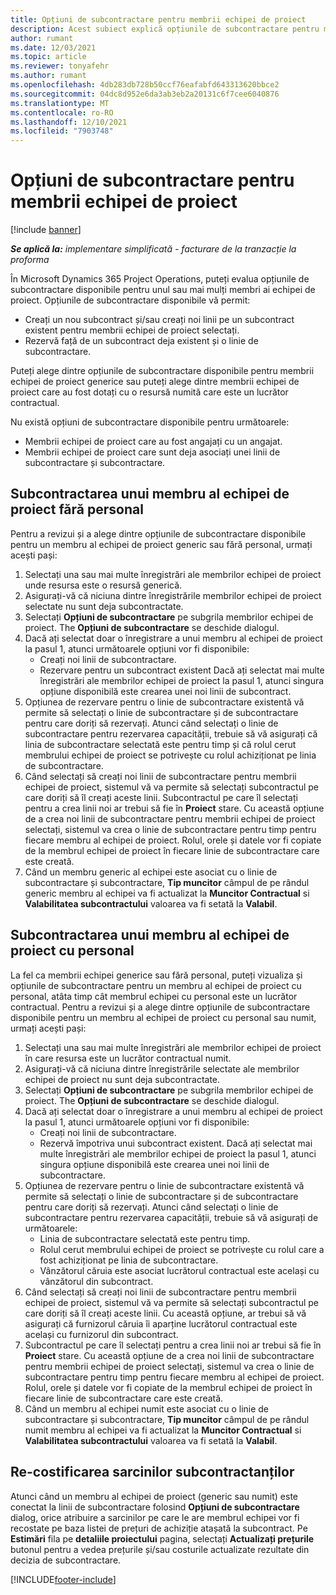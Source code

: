 ```yaml
---
title: Opțiuni de subcontractare pentru membrii echipei de proiect
description: Acest subiect explică opțiunile de subcontractare pentru membrii echipei de proiect în Microsoft Dynamics 365 Project Operations.
author: rumant
ms.date: 12/03/2021
ms.topic: article
ms.reviewer: tonyafehr
ms.author: rumant
ms.openlocfilehash: 4db283db728b50ccf76eafabfd643313620bbce2
ms.sourcegitcommit: 04dc8d952e6da3ab3eb2a20131c6f7cee6040876
ms.translationtype: MT
ms.contentlocale: ro-RO
ms.lasthandoff: 12/10/2021
ms.locfileid: "7903748"
---
```

# <a name="subcontracting-options-for-project-team-members"></a>Opțiuni de subcontractare pentru membrii echipei de proiect

[!include [banner](../../includes/dataverse-preview.md)]

_**Se aplică la:** implementare simplificată - facturare de la tranzacție la proforma_

În Microsoft Dynamics 365 Project Operations, puteți evalua opțiunile de subcontractare disponibile pentru unul sau mai mulți membri ai echipei de proiect. Opțiunile de subcontractare disponibile vă permit:

- Creați un nou subcontract și/sau creați noi linii pe un subcontract existent pentru membrii echipei de proiect selectați. 
- Rezervă față de un subcontract deja existent și o linie de subcontractare. 

Puteți alege dintre opțiunile de subcontractare disponibile pentru membrii echipei de proiect generice sau puteți alege dintre membrii echipei de proiect care au fost dotați cu o resursă numită care este un lucrător contractual. 

Nu există opțiuni de subcontractare disponibile pentru următoarele:

- Membrii echipei de proiect care au fost angajați cu un angajat. 
- Membrii echipei de proiect care sunt deja asociați unei linii de subcontractare și subcontractare. 

## <a name="subcontracting-an-unstaffed-project-team-member"></a>Subcontractarea unui membru al echipei de proiect fără personal

Pentru a revizui și a alege dintre opțiunile de subcontractare disponibile pentru un membru al echipei de proiect generic sau fără personal, urmați acești pași:

1. Selectați una sau mai multe înregistrări ale membrilor echipei de proiect unde resursa este o resursă generică.
2. Asigurați-vă că niciuna dintre înregistrările membrilor echipei de proiect selectate nu sunt deja subcontractate. 
3. Selectați **Opțiuni de subcontractare** pe subgrila membrilor echipei de proiect. The **Opțiuni de subcontractare** se deschide dialogul. 
4. Dacă ați selectat doar o înregistrare a unui membru al echipei de proiect la pasul 1, atunci următoarele opțiuni vor fi disponibile:
    - Creați noi linii de subcontractare. 
    - Rezervare pentru un subcontract existent Dacă ați selectat mai multe înregistrări ale membrilor echipei de proiect la pasul 1, atunci singura opțiune disponibilă este crearea unei noi linii de subcontract.
5. Opțiunea de rezervare pentru o linie de subcontractare existentă vă permite să selectați o linie de subcontractare și de subcontractare pentru care doriți să rezervați. Atunci când selectați o linie de subcontractare pentru rezervarea capacității, trebuie să vă asigurați că linia de subcontractare selectată este pentru timp și că rolul cerut membrului echipei de proiect se potrivește cu rolul achiziționat pe linia de subcontractare.
6. Când selectați să creați noi linii de subcontractare pentru membrii echipei de proiect, sistemul vă va permite să selectați subcontractul pe care doriți să îl creați aceste linii. Subcontractul pe care îl selectați pentru a crea linii noi ar trebui să fie în **Proiect** stare. Cu această opțiune de a crea noi linii de subcontractare pentru membrii echipei de proiect selectați, sistemul va crea o linie de subcontractare pentru timp pentru fiecare membru al echipei de proiect. Rolul, orele și datele vor fi copiate de la membrul echipei de proiect în fiecare linie de subcontractare care este creată. 
7. Când un membru generic al echipei este asociat cu o linie de subcontractare și subcontractare, **Tip muncitor** câmpul de pe rândul generic membru al echipei va fi actualizat la **Muncitor Contractual** si **Valabilitatea subcontractului** valoarea va fi setată la **Valabil**.

## <a name="subcontracting-a-staffed-project-team-member"></a>Subcontractarea unui membru al echipei de proiect cu personal

La fel ca membrii echipei generice sau fără personal, puteți vizualiza și opțiunile de subcontractare pentru un membru al echipei de proiect cu personal, atâta timp cât membrul echipei cu personal este un lucrător contractual. Pentru a revizui și a alege dintre opțiunile de subcontractare disponibile pentru un membru al echipei de proiect cu personal sau numit, urmați acești pași:

1. Selectați una sau mai multe înregistrări ale membrilor echipei de proiect în care resursa este un lucrător contractual numit.
2. Asigurați-vă că niciuna dintre înregistrările selectate ale membrilor echipei de proiect nu sunt deja subcontractate. 
3. Selectați **Opțiuni de subcontractare** pe subgrila membrilor echipei de proiect. The **Opțiuni de subcontractare** se deschide dialogul. 
4. Dacă ați selectat doar o înregistrare a unui membru al echipei de proiect la pasul 1, atunci următoarele opțiuni vor fi disponibile:
      - Creați noi linii de subcontractare.
      - Rezervă împotriva unui subcontract existent.
  Dacă ați selectat mai multe înregistrări ale membrilor echipei de proiect la pasul 1, atunci singura opțiune disponibilă este crearea unei noi linii de subcontractare.
5. Opțiunea de rezervare pentru o linie de subcontractare existentă vă permite să selectați o linie de subcontractare și de subcontractare pentru care doriți să rezervați. Atunci când selectați o linie de subcontractare pentru rezervarea capacității, trebuie să vă asigurați de următoarele:
      - Linia de subcontractare selectată este pentru timp. 
      - Rolul cerut membrului echipei de proiect se potrivește cu rolul care a fost achiziționat pe linia de subcontractare. 
      - Vânzătorul căruia este asociat lucrătorul contractual este același cu vânzătorul din subcontract.
6. Când selectați să creați noi linii de subcontractare pentru membrii echipei de proiect, sistemul vă va permite să selectați subcontractul pe care doriți să îl creați aceste linii. Cu această opțiune, ar trebui să vă asigurați că furnizorul căruia îi aparține lucrătorul contractual este același cu furnizorul din subcontract. 
7. Subcontractul pe care îl selectați pentru a crea linii noi ar trebui să fie în **Proiect** stare. Cu această opțiune de a crea noi linii de subcontractare pentru membrii echipei de proiect selectați, sistemul va crea o linie de subcontractare pentru timp pentru fiecare membru al echipei de proiect. Rolul, orele și datele vor fi copiate de la membrul echipei de proiect în fiecare linie de subcontractare care este creată.  
8. Când un membru al echipei numit este asociat cu o linie de subcontractare și subcontractare, **Tip muncitor** câmpul de pe rândul numit membru al echipei va fi actualizat la **Muncitor Contractual** si **Valabilitatea subcontractului** valoarea va fi setată la **Valabil**.

## <a name="re-costing-subcontractor-assignments"></a>Re-costificarea sarcinilor subcontractanților

Atunci când un membru al echipei de proiect (generic sau numit) este conectat la linii de subcontractare folosind **Opțiuni de subcontractare** dialog, orice atribuire a sarcinilor pe care le are membrul echipei vor fi recostate pe baza listei de prețuri de achiziție atașată la subcontract. Pe **Estimări** fila pe **detaliile proiectului** pagina, selectați **Actualizați prețurile** butonul pentru a vedea prețurile și/sau costurile actualizate rezultate din decizia de subcontractare.

[!INCLUDE[footer-include](../../includes/footer-banner.md)]
